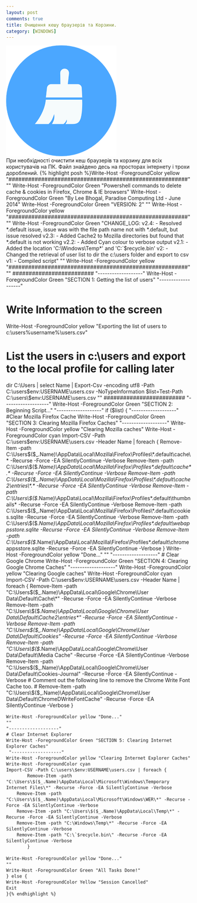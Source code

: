 ```yaml
---
layout: post
comments: true
title: Очищення кешу браузерів та Корзини.
category: [WINDOWS]
---
```

![clean logo](/assets/media/clean.png?style=head)  
При необхідності очистити кеш браузерів та корзину для всіх користувачів на ПК. <!--more-->Файл знайдено десь на просторах інтернету і трохи дороблений.
  {% highlight posh %}Write-Host -ForegroundColor yellow "#######################################################"
""
Write-Host -ForegroundColor Green "Powershell commands to delete cache & cookies in Firefox, Chrome & IE browsers"
Write-Host -ForegroundColor Green "By Lee Bhogal, Paradise Computing Ltd - June 2014"
Write-Host -ForegroundColor Green "VERSION: 2"
""
Write-Host -ForegroundColor yellow "#######################################################"
""
Write-Host -ForegroundColor Green "CHANGE_LOG:
v2.4: - Resolved *.default issue, issue was with the file path name not with *.default, but issue resolved
v2.3: - Added Cache2 to Mozilla directories but found that *.default is not working
v2.2: - Added Cyan colour to verbose output
v2.1: - Added the location 'C:\Windows\Temp\*' and 'C:\`$recycle.bin\'
v2:   - Changed the retrieval of user list to dir the c:\users folder and export to csv
v1:   - Compiled script"
""
Write-Host -ForegroundColor yellow "#######################################################"
""
#########################
"-------------------"
Write-Host -ForegroundColor Green "SECTION 1: Getting the list of users"
"-------------------"
# Write Information to the screen
Write-Host -ForegroundColor yellow "Exporting the list of users to c:\users\%username%\users.csv"
# List the users in c:\users and export to the local profile for calling later
dir C:\Users | select Name | Export-Csv -encoding utf8 -Path C:\users\$env:USERNAME\users.csv -NoTypeInformation
$list=Test-Path C:\users\$env:USERNAME\users.csv
""
#########################
"-------------------"
Write-Host -ForegroundColor Green "SECTION 2: Beginning Script..."
"-------------------"
if ($list) {
    "-------------------"
    #Clear Mozilla Firefox Cache
    Write-Host -ForegroundColor Green "SECTION 3: Clearing Mozilla Firefox Caches"
    "-------------------"
    Write-Host -ForegroundColor yellow "Clearing Mozilla caches"
    Write-Host -ForegroundColor cyan
    Import-CSV -Path C:\users\$env:USERNAME\users.csv -Header Name | foreach {
            Remove-Item -path C:\Users\$($_.Name)\AppData\Local\Mozilla\Firefox\Profiles\*.default\cache\* -Recurse -Force -EA SilentlyContinue -Verbose
            Remove-Item -path C:\Users\$($_.Name)\AppData\Local\Mozilla\Firefox\Profiles\*.default\cache\*.* -Recurse -Force -EA SilentlyContinue -Verbose
	    Remove-Item -path C:\Users\$($_.Name)\AppData\Local\Mozilla\Firefox\Profiles\*.default\cache2\entries\*.* -Recurse -Force -EA SilentlyContinue -Verbose
            Remove-Item -path C:\Users\$($_.Name)\AppData\Local\Mozilla\Firefox\Profiles\*.default\thumbnails\* -Recurse -Force -EA SilentlyContinue -Verbose
            Remove-Item -path C:\Users\$($_.Name)\AppData\Local\Mozilla\Firefox\Profiles\*.default\cookies.sqlite -Recurse -Force -EA SilentlyContinue -Verbose
            Remove-Item -path C:\Users\$($_.Name)\AppData\Local\Mozilla\Firefox\Profiles\*.default\webappsstore.sqlite -Recurse -Force -EA SilentlyContinue -Verbose
            Remove-Item -path C:\Users\$($_.Name)\AppData\Local\Mozilla\Firefox\Profiles\*.default\chromeappsstore.sqlite -Recurse -Force -EA SilentlyContinue -Verbose
            }
    Write-Host -ForegroundColor yellow "Done..."
    ""
    "-------------------"
    # Clear Google Chrome
    Write-Host -ForegroundColor Green "SECTION 4: Clearing Google Chrome Caches"
    "-------------------"
    Write-Host -ForegroundColor yellow "Clearing Google caches"
    Write-Host -ForegroundColor cyan
    Import-CSV -Path C:\users\$env:USERNAME\users.csv -Header Name | foreach {
            Remove-Item -path "C:\Users\$($_.Name)\AppData\Local\Google\Chrome\User Data\Default\Cache\*" -Recurse -Force -EA SilentlyContinue -Verbose
Remove-Item -path "C:\Users\$($_.Name)\AppData\Local\Google\Chrome\User Data\Default\Cache2\entries\*" -Recurse -Force -EA SilentlyContinue -Verbose
            Remove-Item -path "C:\Users\$($_.Name)\AppData\Local\Google\Chrome\User Data\Default\Cookies" -Recurse -Force -EA SilentlyContinue -Verbose
            Remove-Item -path "C:\Users\$($_.Name)\AppData\Local\Google\Chrome\User Data\Default\Media Cache" -Recurse -Force -EA SilentlyContinue -Verbose
            Remove-Item -path "C:\Users\$($_.Name)\AppData\Local\Google\Chrome\User Data\Default\Cookies-Journal" -Recurse -Force -EA SilentlyContinue -Verbose
            # Comment out the following line to remove the Chrome Write Font Cache too.
            # Remove-Item -path "C:\Users\$($_.Name)\AppData\Local\Google\Chrome\User Data\Default\ChromeDWriteFontCache" -Recurse -Force -EA SilentlyContinue -Verbose
            }

    Write-Host -ForegroundColor yellow "Done..."
    ""
    "-------------------"
    # Clear Internet Explorer
    Write-Host -ForegroundColor Green "SECTION 5: Clearing Internet Explorer Caches"
     "-------------------"
    Write-Host -ForegroundColor yellow "Clearing Internet Explorer Caches"
    Write-Host -ForegroundColor cyan
    Import-CSV -Path C:\users\$env:USERNAME\users.csv | foreach {
            Remove-Item -path "C:\Users\$($_.Name)\AppData\Local\Microsoft\Windows\Temporary Internet Files\*" -Recurse -Force -EA SilentlyContinue -Verbose
	    Remove-Item -path "C:\Users\$($_.Name)\AppData\Local\Microsoft\Windows\WER\*" -Recurse -Force -EA SilentlyContinue -Verbose
	    Remove-Item -path "C:\Users\$($_.Name)\AppData\Local\Temp\*" -Recurse -Force -EA SilentlyContinue -Verbose
	    Remove-Item -path "C:\Windows\Temp\*" -Recurse -Force -EA SilentlyContinue -Verbose
	    Remove-Item -path "C:\`$recycle.bin\" -Recurse -Force -EA SilentlyContinue -Verbose
            }

    Write-Host -ForegroundColor yellow "Done..."
    ""
    Write-Host -ForegroundColor Green "All Tasks Done!"
    } else {
	Write-Host -ForegroundColor Yellow "Session Cancelled"
	Exit
	}{% endhighlight %}
